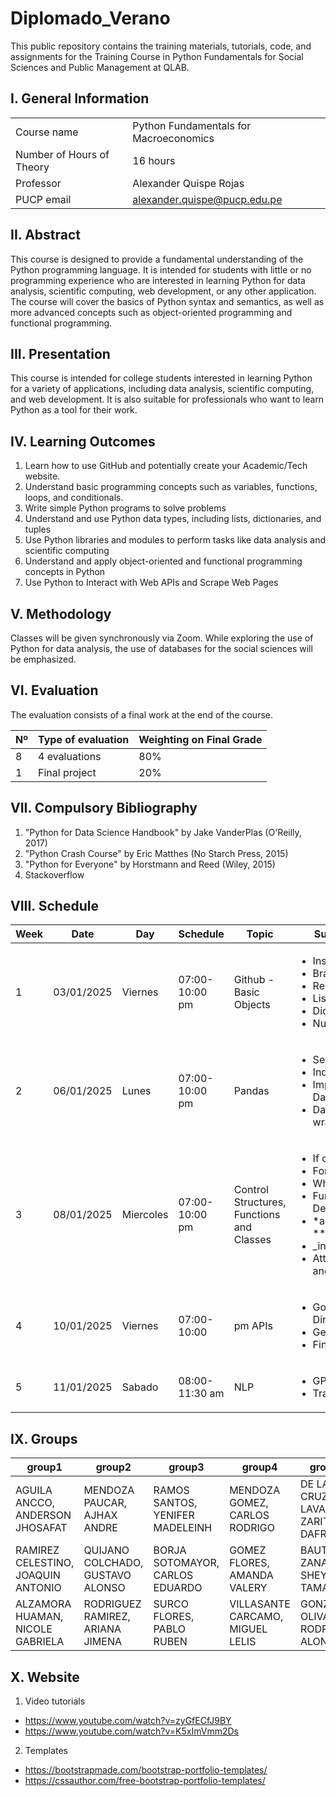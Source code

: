 # Diplomado_Verano

This public repository contains the training materials, tutorials, code, and assignments for the Training Course in Python Fundamentals for Social Sciences and Public Management at QLAB.

## I. General Information

|  | | 
|:-------------------|---|
| Course name | Python Fundamentals for Macroeconomics | 
| Number of Hours of Theory | 16 hours |
| Professor | Alexander Quispe Rojas |
| PUCP email | alexander.quispe@pucp.edu.pe |


## II. Abstract

This course is designed to provide a fundamental understanding of the Python programming language. It is intended for students with little or no programming experience who are interested in learning Python for data analysis, scientific computing, web development, or any other application. The course will cover the basics of Python syntax and semantics, as well as more advanced concepts such as object-oriented programming and functional programming.

## III. Presentation

This course is intended for college students interested in learning Python for a variety of applications, including data analysis, scientific computing, and web development. It is also suitable for professionals who want to learn Python as a tool for their work.

## IV. Learning Outcomes

1.	Learn how to use GitHub and potentially create your Academic/Tech website.
2.	Understand basic programming concepts such as variables, functions, loops, and conditionals.
3.	Write simple Python programs to solve problems
4.	Understand and use Python data types, including lists, dictionaries, and tuples
5.	Use Python libraries and modules to perform tasks like data analysis and scientific computing
6.	Understand and apply object-oriented and functional programming concepts in Python
7.	Use Python to Interact with Web APIs and Scrape Web Pages

## V. Methodology

Classes will be given synchronously via Zoom. While exploring the use of Python for data analysis, the use of databases for the social sciences will be emphasized.

## VI. Evaluation

The evaluation consists of a final work at the end of the course.

| Nº | Type of evaluation | Weighting on Final Grade |
|:-------------------|---| ---|
| 8 | 4 evaluations | 80% |
| 1 | Final project | 20%|

## VII. Compulsory Bibliography

1.	"Python for Data Science Handbook" by Jake VanderPlas (O'Reilly, 2017) 
2.	"Python Crash Course" by Eric Matthes (No Starch Press, 2015) 
3.	"Python for Everyone" by Horstmann and Reed (Wiley, 2015)
4.	Stackoverflow

## VIII. Schedule

|Week|Date|Day|Schedule|Topic|Subtopic
|---|---|---|---|---|---
|1|03/01/2025|Viernes|07:00-10:00 pm| Github - Basic Objects| <ul>  <li>Installation</li>   <li>Branches</li>   <li>Repository </li> <li>Lists</li>   <li>Dictionaries</li>   <li>NumPy </li> </ul>   
|2|06/01/2025|Lunes|07:00-10:00 pm| Pandas | <ul>  <li> Series </li>   <li>Indexing</li>   <li>Importing Data </li> <li> Data wrangling </li> </ul>      
|3|08/01/2025|Miercoles|07:00-10:00 pm | Control Structures, Functions and Classes| <ul>  <li> If condition </li>   <li> For loop</li>   <li> While Loop</li> <li> Function Definitions </li>   <li> *args and **kwwargs </li>   <li> \_init_</li> <li> Attributes and Methods</li> </ul>    
|4|10/01/2025|Viernes|07:00-10:00|pm APIs| <ul>  <li>Google Directions</li>   <li>Geolocation</li> <li>Finance APIs</li> </ul>   
|5|11/01/2025|Sabado|08:00-11:30 am| NLP| <ul>  <li> GPT-4 </li>   <li> Transformers </li>   </ul> 

## IX. Groups
| group1               | group2                          | group3                     | group4                            | group5                      | group6                             | 
|----------------------|---------------------------------|----------------------------|-----------------------------------|-----------------------------|------------------------------------|
| AGUILA ANCCO, ANDERSON JHOSAFAT  |MENDOZA PAUCAR, AJHAX ANDRE   |RAMOS SANTOS, YENIFER MADELEINH    | MENDOZA GOMEZ, CARLOS RODRIGO| DE LA CRUZ LAVADO, ZARIT DAFRA| VASQUEZ BAJONERO, MARIA FERNANDA    |         
| RAMIREZ CELESTINO, JOAQUIN ANTONIO| QUIJANO COLCHADO, GUSTAVO ALONSO | BORJA SOTOMAYOR, CARLOS EDUARDO | GOMEZ FLORES, AMANDA VALERY| BAUTISTA ZANABIO, SHEYLA TAMARA | VASQUEZ BALLEN, PIERO ANDRES   | 
|ALZAMORA HUAMAN, NICOLE GABRIELA |RODRIGUEZ RAMIREZ, ARIANA JIMENA | SURCO FLORES, PABLO RUBEN |  VILLASANTE CARCAMO, MIGUEL LELIS   |GONZALEZ OLIVA, RODRIGO ALONSO   | ANTUNEZ SANCHEZ, MILLARY MADELEINE|  

## X. Website

1. Video tutorials
- https://www.youtube.com/watch?v=zyGfECfJ9BY
- https://www.youtube.com/watch?v=K5xImVmm2Ds


2. Templates
- https://bootstrapmade.com/bootstrap-portfolio-templates/
- https://cssauthor.com/free-bootstrap-portfolio-templates/





